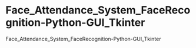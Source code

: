 # Face_Attendance_System_FaceRecognition-Python-GUI_Tkinter
Face_Attendance_System_FaceRecognition-Python-GUI_Tkinter
